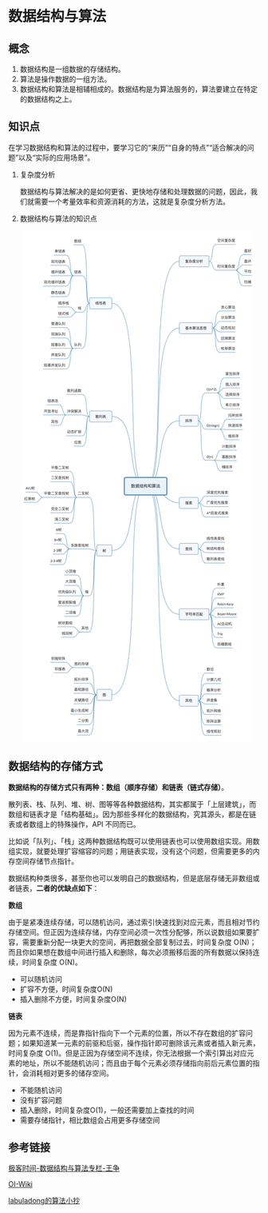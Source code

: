 # 数据结构与算法

## 概念

1. 数据结构是一组数据的存储结构。
2. 算法是操作数据的一组方法。
3. 数据结构和算法是相辅相成的。数据结构是为算法服务的，算法要建立在特定的数据结构之上。

## 知识点

在学习数据结构和算法的过程中，要学习它的“来历”“自身的特点”“适合解决的问题”以及“实际的应用场景”。

1. 复杂度分析

   数据结构与算法解决的是如何更省、更快地存储和处理数据的问题，因此，我们就需要一个考量效率和资源消耗的方法，这就是复杂度分析方法。

2. 数据结构与算法的知识点

   ![img](.\images\数据结构与算法-知识点.jpg)


## 数据结构的存储方式

**数据结构的存储方式只有两种：数组（顺序存储）和链表（链式存储）**。

散列表、栈、队列、堆、树、图等等各种数据结构，其实都属于「上层建筑」，而数组和链表才是「结构基础」。因为那些多样化的数据结构，究其源头，都是在链表或者数组上的特殊操作，API 不同而已。

比如说「队列」、「栈」这两种数据结构既可以使用链表也可以使用数组实现。用数组实现，就要处理扩容缩容的问题；用链表实现，没有这个问题，但需要更多的内存空间存储节点指针。

数据结构种类很多，甚至你也可以发明自己的数据结构，但是底层存储无非数组或者链表，**二者的优缺点如下**：

**数组**

由于是紧凑连续存储，可以随机访问，通过索引快速找到对应元素，而且相对节约存储空间。但正因为连续存储，内存空间必须一次性分配够，所以说数组如果要扩容，需要重新分配一块更大的空间，再把数据全部复制过去，时间复杂度 O(N)；而且你如果想在数组中间进行插入和删除，每次必须搬移后面的所有数据以保持连续，时间复杂度 O(N)。

- 可以随机访问
- 扩容不方便，时间复杂度O(N)
- 插入删除不方便，时间复杂度O(N)

**链表**

因为元素不连续，而是靠指针指向下一个元素的位置，所以不存在数组的扩容问题；如果知道某一元素的前驱和后驱，操作指针即可删除该元素或者插入新元素，时间复杂度 O(1)。但是正因为存储空间不连续，你无法根据一个索引算出对应元素的地址，所以不能随机访问；而且由于每个元素必须存储指向前后元素位置的指针，会消耗相对更多的储存空间。

- 不能随机访问
- 没有扩容问题
- 插入删除，时间复杂度O(1)，一般还需要加上查找的时间
- 需要存储指针，相比数组会占用更多存储空间





## 参考链接

[极客时间-数据结构与算法专栏-王争](https://time.geekbang.org/column/article/39922)

[OI-Wiki](https://oi-wiki.org/)

[labuladong的算法小抄](https://labuladong.gitbook.io/algo/)